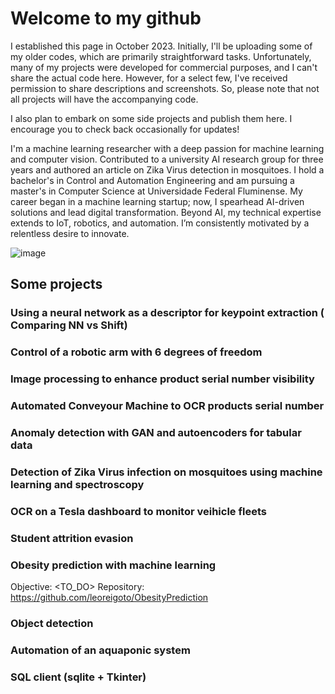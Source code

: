 # Welcome to my github
I established this page in October 2023. Initially, I'll be uploading some of my older codes, which are primarily straightforward tasks. Unfortunately, many of my projects were developed for commercial purposes, and I can't share the actual code here. However, for a select few, I've received permission to share descriptions and screenshots. So, please note that not all projects will have the accompanying code.

I also plan to embark on some side projects and publish them here. I encourage you to check back occasionally for updates!

I'm a machine learning researcher with a deep passion for machine learning and computer vision. Contributed
to a university AI research group for three years and authored an article on Zika Virus detection in
mosquitoes. I hold a bachelor's in Control and Automation Engineering and am pursuing a master's in
Computer Science at Universidade Federal Fluminense. My career began in a machine learning startup;
now, I spearhead AI-driven solutions and lead digital transformation. Beyond AI, my technical expertise
extends to IoT, robotics, and automation. I’m consistently motivated by a relentless desire to innovate.

![image](https://github.com/leoreigoto/leoreigoto.github.io/assets/48571786/5b181360-0294-4fdf-9dd2-c68f01ce184d)

## Some projects

### Using a neural network as a descriptor for keypoint extraction ( Comparing NN vs Shift)

### Control of a robotic arm with 6 degrees of freedom

### Image processing to enhance product serial number visibility 

### Automated Conveyour Machine to OCR products serial number

### Anomaly detection with GAN and autoencoders for tabular data

### Detection of Zika Virus infection on mosquitoes using machine learning and spectroscopy

### OCR on a Tesla dashboard to monitor veihicle fleets

### Student attrition evasion 

### Obesity prediction with machine learning
Objective: <TO_DO>
Repository: https://github.com/leoreigoto/ObesityPrediction

### Object detection

### Automation of an aquaponic system

### SQL client (sqlite + Tkinter)


